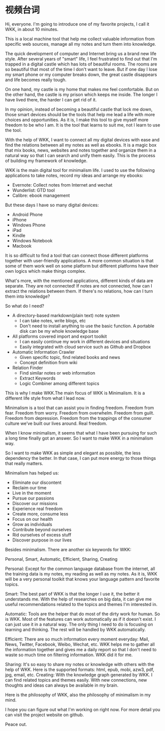 # 视频台词

Hi, everyone. I'm going to introduce one of my favorite projects, I call it WKK, in about 10 minutes.

This is a local machine tool that help me collect valuable information from specific web sources, manage all my notes and turn them into knowledge.

The quick development of computer and Internet bring us a brand new life style. After several years of "smart" life, I feel frustrated to find out that I'm trapped in a digital castle which has lots of beautiful rooms. The rooms are so beautiful that most of the time I don't want to leave. But if one day I lose my smart phone or my computer breaks down, the great castle disappears and life becomes really tough.

On one hand, my castle is my home that makes me feel comfortable. But on the other hand, the castle is my prison which keeps me inside. The longer I have lived there, the harder I can get rid of it.

In my opinion, instead of becoming a beautiful castle that lock me down, those smart devices should be the tools that help me lead a life with more choices and opportunities. As it is, I make this tool to give myself more freedom to be who I am. It is the tool that learns to suit me, not I learn to use the tool.

With the help of WKK, I want to connect all my digital devices with ease and find the relations between all my notes as well as ebooks. It is a magic box that mix books, news, websites and notes together and organize them in a natural way so that I can search and unify them easily. This is the process of building my framework of knowledge.

WKK is the main digital tool for minimalism life. I used to use the following applications to take notes, record my ideas and arrange my ebooks:

+ Evernote: Collect notes from Internet and wechat
+ Wunderlist: GTD tool
+ Calibre: ebook management

But these days I have so many digital devices:

+ Android Phone
+ iPhone
+ Windows Phone
+ iPad
+ Kindle
+ Windows Notebook
+ Macbook

It is so difficult to find a tool that can connect those different platforms together with user-friendly applications. A more common situation is that some of them work well on some platform but different platforms have their own logics which make things complex.

What's more, with the mentioned applications, different kinds of data are separate. They are not connected! If notes are not connected, how can I extract the relations between them. If there's no relations, how can I turn them into knowledge?

So what do I need?

+ A directory-based markdown(plain text) note system
    + I can take notes, write blogs, etc
    + Don't need to install anything to use the basic function. A portable disk can be my whole knowledge base
+ All platforms covered import and export toolkit
    + I can easily continue my work in different devices and situations
    + Easily integrated with cloud service such as Github and Dropbox
+ Automatic Information Crawler
    + Given specific topic, find related books and news
    + Concept definition from wiki
+ Relation Finder
    + Find similar notes or web information
    + Extract Keywords
    + Logic Combiner among different topics

This is why I make WKK.The main focus of WKK is Minimalism. It is a different life style from what I lead now.

Minimalism is a tool that can assist you in finding freedom. Freedom from fear. Freedom from worry. Freedom from overwhelm. Freedom from guilt. Freedom from depression. Freedom from the trappings of the consumer culture we’ve built our lives around. Real freedom.

When I know minimalism, it seems that what I have been pursuing for such a long time finally got an answer. So I want to make WKK in a minimalism way.

So I want to make WKK as simple and elegant as possible, the less dependency the better. In that case, I can put more energy to those things that really matters.

Minimalism has helped us:

+ Eliminate our discontent
+ Reclaim our time
+ Live in the moment
+ Pursue our passions
+ Discover our missions
+ Experience real freedom
+ Create more, consume less
+ Focus on our health
+ Grow as individuals
+ Contribute beyond ourselves
+ Rid ourselves of excess stuff
+ Discover purpose in our lives

Besides minimalism. There are another six keywords for WKK:

Personal, Smart, Automatic, Efficient, Sharing, Creating

Personal: Except for the common language database from the internet, all the training data is my notes, my reading as well as my notes. As it is, WKK will be a very personal toolkit that knows your language pattern and favorite topics.

Smart: The best part of WKK is that the longer I use it, the better it understands me. With the help of researches on big data, it can give me useful recommendations related to the topics and themes I'm interested in.

Automatic: Tools are the helper that do most of the dirty work for human. So is WKK. Most of the features can work automatically as if it doesn't exist. I can just use it in a natural way. The only thing I need to do is focusing on learning and thinking. The rest will be handled by WKK automatically.

Efficient: There are so much information every moment everyday: Mail, News, Twitter, Facebook, Weibo, Wechat, etc. WKK helps me to gather all the information together and gives me a daily report so that I don't need to waste so much time on filtering information. WKK did it for me.

Sharing: It's so easy to share my notes or knowledge with others with the help of WKK. Here is the supported formats: html, epub, mobi, azw3, pdf, jpg, email, etc.
Creating: With the knowledge graph generated by WKK. I can find related topics and themes easily. With new connections, new thoughts and ideas can always be available in my brain.

Here is the philosophy of WKK, also the philosophy of minimalism in my mind.

I hope you can figure out what I'm working on right now. For more detail you can visit the project website on github.

Peace out.
